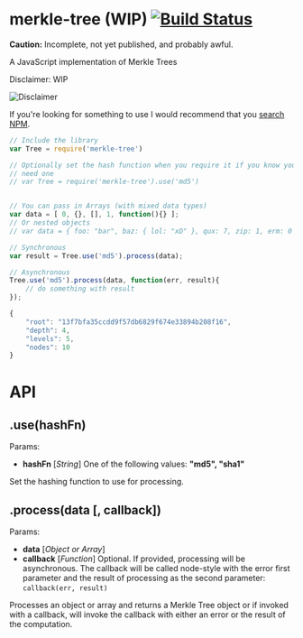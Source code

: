 merkle-tree (**WIP**) [![Build Status](https://travis-ci.org/solomonhawk/merkle-tree.svg?branch=master)](https://travis-ci.org/solomonhawk/merkle-tree)
===========

**Caution:** Incomplete, not yet published, and probably awful.


A JavaScript implementation of Merkle Trees

Disclaimer: WIP

![Disclaimer](http://i2.kym-cdn.com/photos/images/original/000/638/208/3d1.gif)

If you're looking for something to use I would recommend that you [search NPM](https://www.npmjs.org/search?q=merkle).

```javascript
// Include the library
var Tree = require('merkle-tree')

// Optionally set the hash function when you require it if you know you only
// need one
// var Tree = require('merkle-tree').use('md5')


// You can pass in Arrays (with mixed data types)
var data = [ 0, {}, [], 1, function(){} ];
// Or nested objects
// var data = { foo: "bar", baz: { lol: "xD" }, qux: 7, zip: 1, erm: 0 };

// Synchronous
var result = Tree.use('md5').process(data);

// Asynchronous
Tree.use('md5').process(data, function(err, result){
	// do something with result
});

{
	"root": "13f7bfa35ccdd9f57db6829f674e33894b208f16",
	"depth": 4,
	"levels": 5,
	"nodes": 10
}
```

API
===

## .use(hashFn)

Params:
 * 	**hashFn** [*String*]
  	One of the following values: **"md5", "sha1"**

Set the hashing function to use for processing.

## .process(data [, callback])

Params:
 * 	**data** [*Object or Array*]
 * 	**callback** [*Function*]
 	Optional. If provided, processing will be asynchronous. The callback will be
 	called node-style with the error first parameter and the result of processing
 	as the second parameter: `callback(err, result)`

Processes an object or array and returns a Merkle Tree object or if invoked with
a callback, will invoke the callback with either an error or the result of the
computation.

##
